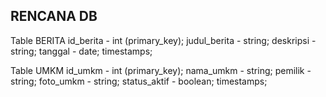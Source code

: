 ## RENCANA DB

Table BERITA
id_berita - int (primary_key);
judul_berita - string;
deskripsi - string;
tanggal - date;
timestamps;

Table UMKM
id_umkm - int (primary_key);
nama_umkm - string;
pemilik - string;
foto_umkm - string;
status_aktif - boolean;
timestamps;


